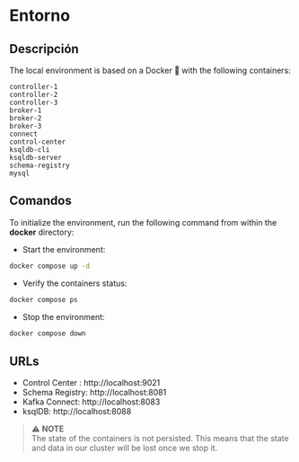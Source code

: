 
# Entorno

## Descripción

The local environment is based on a Docker 🐳 with the following containers:

```             
controller-1
controller-2
controller-3
broker-1
broker-2
broker-3
connect
control-center
ksqldb-cli
ksqldb-server
schema-registry
mysql     
```

## Comandos

To initialize the environment, run the following command from within the **docker** directory:

* Start the environment:

```bash
docker compose up -d
```

* Verify the containers status:

```bash
docker compose ps
```

* Stop the environment:

```bash
docker compose down
```

## URLs

* Control Center : http://localhost:9021
* Schema Registry: http://localhost:8081
* Kafka Connect: http://localhost:8083
* ksqlDB: http://localhost:8088


> ⚠️ **NOTE**<br/>The state of the containers is not persisted. This means that the state and data in our cluster will be lost once we stop it. 